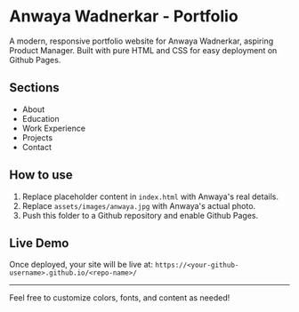 # Anwaya Wadnerkar - Portfolio

A modern, responsive portfolio website for Anwaya Wadnerkar, aspiring Product Manager. Built with pure HTML and CSS for easy deployment on Github Pages.

## Sections
- About
- Education
- Work Experience
- Projects
- Contact

## How to use
1. Replace placeholder content in `index.html` with Anwaya's real details.
2. Replace `assets/images/anwaya.jpg` with Anwaya's actual photo.
3. Push this folder to a Github repository and enable Github Pages.

## Live Demo
Once deployed, your site will be live at: `https://<your-github-username>.github.io/<repo-name>/`

---

Feel free to customize colors, fonts, and content as needed!
